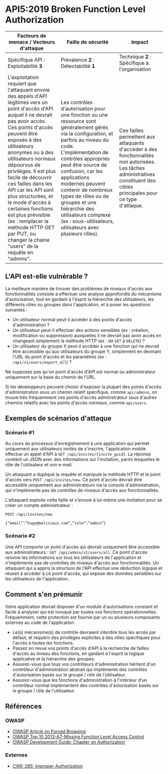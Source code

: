 API5:2019 Broken Function Level Authorization
=============================================

| Facteurs de menace / Vecteurs d'attaque | Faille de sécurité | Impact |
| - | - | - |
| Spécifique API : Exploitabilité **3** | Prévalence **2** : Détectabilité **1** | Technique **2** : Spécifique à l'organisation |
| L'exploitation requiert que l'attaquant envoie des appels d'API légitimes vers un point d'accès d'API auquel il ne devrait pas avoir accès. Ces points d'accès peuvent être exposés à des utilisateurs anonymes ou à des utilisateurs normaux dépourvus de privilèges. Il est plus facile de découvrir ces failles dans les API car les API sont plus structurées, et le mode d'accès à certaines fonctions est plus prévisible (ex : remplacer la méthode HTTP GET par PUT, ou changer la chaine "users" de la requête en "admins". | Les contrôles d'autorisation pour une fonction ou une ressource sont généralement gérés via la configuration, et parfois au niveau du code. L'implémentation de contrôles appropriés peut être source de confusion, car les applications modernes peuvent contenir de nombreux types de rôles ou de groupes et une hiérarchie des utilisateurs complexe (ex : sous-utilisateurs, utilisateurs avec plusieurs rôles). | Ces failles permettent aux attaquants d'accéder à des fonctionnalités non autorisées. Les tâches administratives constituent des cibles principales pour ce type d'attaque. |

## L'API est-elle vulnérable ?

La meilleure manière de trouver des problèmes de niveaux d'accès aux fonctionnalités consiste à effectuer une analyse approfondie du mécanisme d'autorisation, tout en gardant à l'esprit la hiérarchie des utilisateurs, les différents rôles ou groupes dans l'application, et à poser les questions suivantes :

* Un utilisateur normal peut-il accéder à des points d'accès d'administration ?
* Un utilisateur peut-il effectuer des actions sensibles (ex : création,
  modification ou suppression) auxquelles il ne devrait pas avoir accès en
  changeant simplement la méthode HTTP (ex : de `GET` à `DELETE`) ?
* Un utilisateur du groupe X peut-il accéder à une fonction qui ne devrait être
  accessible qu'aux utilisateurs du groupe Y, simplement en devinant l'URL du
  point d'accès et les paramètres (ex : `/api/v1/users/export_all`) ?

Ne supposez pas qu'un point d'accès d'API est normal ou administrateur
uniquement sur la base du chemin de l'URL.

Si les développeurs peuvent choisir d'exposer la plupart des points d'accès
d'administration sous un chemin relatif spécifique, comme `api/admins`, on
trouve très fréquemment ces points d'accès administrateur sous d'autres chemins
relatifs avec les points d'accès normaux, comme `api/users`.

## Exemples de scénarios d'attaque

### Scénario #1

Au cours du processus d'enregistrement à une application qui permet uniquement
aux utilisateurs invités de s'inscrire, l'application mobile effectue un appel
d'API à `GET /api/invites/{invite_guid}`. La réponse contient un JSON avec des
informations sur l'invitation, parmi lesquelles le rôle de l'utilisateur et son
e-mail.

Un attaquant a dupliqué la requête et manipulé la méthode HTTP et le point
d'accès vers `POST /api/invites/new`. Ce point d'accès devrait être accessible
uniquement aux administrateurs via la console d'administration, qui
n'implémente pas de contrôles de niveaux d'accès aux fonctionnalités.

L'attaquant exploite cette faille et s'envoie à lui-même une invitation pour se
créer un compte administrateur :

```
POST /api/invites/new

{“email”:”hugo@malicious.com”,”role”:”admin”}
```

### Scénario #2

Une API comporte un point d'accès qui devrait uniquement être accessible aux
administrateurs : `GET /api/admin/v1/users/all`. Ce point d'accès renvoie les
informations sur tous les utilisateurs de l'application et n'implémente pas de
contrôles de niveaux d'accès aux fonctionnalités. Un attaquant qui a appris la
structure de l'API effectue une déduction logique et réussit à accéder à ce
point d'accès, qui expose des données sensibles sur les utilisateurs de
l'application..

## Comment s'en prémunir

Votre application devrait disposer d'un module d'autorisations constant et
facile à analyser qui est invoqué par toutes vos fonctions opérationnelles.
Fréquemment, cette protection est fournie par un ou plusieurs composants
externes au code de l'application.

* Le(s) mécanisme(s) de contrôle devraient interdire tous les accès par défaut,
  et requérir des privilèges explicites à des rôles spécifiques pour l'accès à
  toutes les fonctions.
* Passez en revue vos points d'accès d'API à la recherche de failles d'accès au
  niveau des fonctions, en gardant à l'esprit la logique applicative et la
  hiérarchie des groupes.
* Assurez-vous que tous vos contrôleurs d'administration héritent d'un
  contrôleur d'administration abstrait qui implémente des contrôles
  d'autorisation basés sur le groupe / rôle de l'utilisateur.
* Assurez-vous que les fonctions d'administration à l'intérieur d'un contrôleur
  normal implémentent des contrôles d'autorisation basés sur le groupe / rôle
  de l'utilisateur.

## Références

### OWASP

* [OWASP Article on Forced Browsing][1]
* [OWASP Top 10 2013-A7-Missing Function Level Access Control][2]
* [OWASP Development Guide: Chapter on Authorization][3]

### Externes

* [CWE-285: Improper Authorization][4]

[1]: https://www.owasp.org/index.php/Forced_browsing
[2]: https://www.owasp.org/index.php/Top_10_2013-A7-Missing_Function_Level_Access_Control
[3]: https://www.owasp.org/index.php/Category:Access_Control
[4]: https://cwe.mitre.org/data/definitions/285.html
